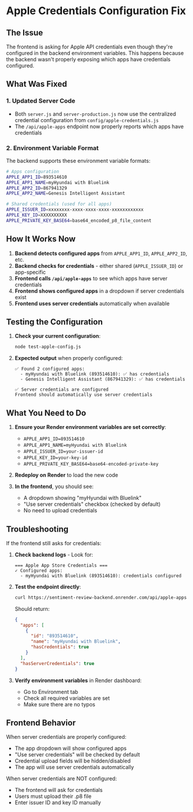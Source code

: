 # Apple Credentials Configuration Fix

## The Issue
The frontend is asking for Apple API credentials even though they're configured in the backend environment variables. This happens because the backend wasn't properly exposing which apps have credentials configured.

## What Was Fixed

### 1. Updated Server Code
- Both `server.js` and `server-production.js` now use the centralized credential configuration from `config/apple-credentials.js`
- The `/api/apple-apps` endpoint now properly reports which apps have credentials

### 2. Environment Variable Format
The backend supports these environment variable formats:

```bash
# Apps configuration
APPLE_APP1_ID=893514610
APPLE_APP1_NAME=myHyundai with Bluelink
APPLE_APP2_ID=867941329  
APPLE_APP2_NAME=Genesis Intelligent Assistant

# Shared credentials (used for all apps)
APPLE_ISSUER_ID=xxxxxxxx-xxxx-xxxx-xxxx-xxxxxxxxxxxx
APPLE_KEY_ID=XXXXXXXXXX
APPLE_PRIVATE_KEY_BASE64=base64_encoded_p8_file_content
```

## How It Works Now

1. **Backend detects configured apps** from `APPLE_APP1_ID`, `APPLE_APP2_ID`, etc.
2. **Backend checks for credentials** - either shared (`APPLE_ISSUER_ID`) or app-specific
3. **Frontend calls `/api/apple-apps`** to see which apps have server credentials
4. **Frontend shows configured apps** in a dropdown if server credentials exist
5. **Frontend uses server credentials** automatically when available

## Testing the Configuration

1. **Check your current configuration**:
   ```bash
   node test-apple-config.js
   ```

2. **Expected output** when properly configured:
   ```
   ✅ Found 2 configured apps:
     - myHyundai with Bluelink (893514610): ✅ has credentials
     - Genesis Intelligent Assistant (867941329): ✅ has credentials
   
   ✅ Server credentials are configured
   Frontend should automatically use server credentials
   ```

## What You Need to Do

1. **Ensure your Render environment variables are set correctly**:
   - `APPLE_APP1_ID=893514610`
   - `APPLE_APP1_NAME=myHyundai with Bluelink`
   - `APPLE_ISSUER_ID=your-issuer-id`
   - `APPLE_KEY_ID=your-key-id`
   - `APPLE_PRIVATE_KEY_BASE64=base64-encoded-private-key`

2. **Redeploy on Render** to load the new code

3. **In the frontend**, you should see:
   - A dropdown showing "myHyundai with Bluelink"
   - "Use server credentials" checkbox (checked by default)
   - No need to upload credentials

## Troubleshooting

If the frontend still asks for credentials:

1. **Check backend logs** - Look for:
   ```
   === Apple App Store Credentials ===
   ✓ Configured apps:
     - myHyundai with Bluelink (893514610): credentials configured
   ```

2. **Test the endpoint directly**:
   ```bash
   curl https://sentiment-review-backend.onrender.com/api/apple-apps
   ```
   
   Should return:
   ```json
   {
     "apps": [
       {
         "id": "893514610",
         "name": "myHyundai with Bluelink",
         "hasCredentials": true
       }
     ],
     "hasServerCredentials": true
   }
   ```

3. **Verify environment variables** in Render dashboard:
   - Go to Environment tab
   - Check all required variables are set
   - Make sure there are no typos

## Frontend Behavior

When server credentials are properly configured:
- The app dropdown will show configured apps
- "Use server credentials" will be checked by default
- Credential upload fields will be hidden/disabled
- The app will use server credentials automatically

When server credentials are NOT configured:
- The frontend will ask for credentials
- Users must upload their .p8 file
- Enter issuer ID and key ID manually